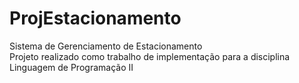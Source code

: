 # ProjEstacionamento
Sistema de Gerenciamento de Estacionamento\
Projeto realizado como trabalho de implementação para a disciplina Linguagem de Programação II
